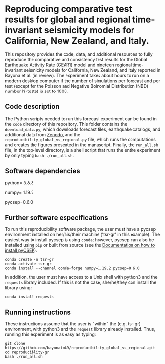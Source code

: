 # Reproducing comparative test results for global and regional time-invariant seismicity models for California, New Zealand, and Italy.
This repository provides the code, data, and additional resources to fully reproduce the comparative and consistency test results for the Global Earthquake Activity Rate (GEAR1) model and nineteen regional time-invariant seismicity models for California, New Zealand, and Italy reported in Bayona et al. (in review). The experiment takes about hours to run on a modern desktop computer if the number of simulations per forecast and per test (except for the Poisson and Negative Boinomial Distribution (NBD) number N-tests) is set to 1000.

## Code description
The Python scripts needed to run this forecast experiment can be found in the `code` directory of this repository. This folder contains the `download_data.py`, which downloads forecast files, earthquake catalogs, and additional data from [Zenodo](), and the `reproducibility_global_vs_regional.py` file, which runs the computations and creates the figures presented in the manuscript. Finally, the `run_all.sh` file, in the top-level directory, is a shell script that runs the entire experiment by only typing `bash ./run_all.sh`.

## Software dependencies

python= 3.8.3

numpy= 1.19.2 

pycsep=0.6.0 

## Further software especifications
To run this reproducibility software package, the user must have a pycsep environment installed on her/his/their machine ('tsr-gr' in this example). The easiest way to install pycsep is using `conda`; however, pycsep can also be installed using `pip` or built from source (see the [Documentation on how to install pyCSEP](https://docs.cseptesting.org/getting_started/installing.html)).

```
conda create -n tsr-gr
conda activate tsr-gr
conda install --channel conda-forge numpy=1.19.2 pycsep=0.6.0
```

In addition, the user must have access to a Unix shell with python3 and the `requests` library included. If this is not the case, she/he/they can install the library using:

```
conda install requests
```

## Running instructions
These instructions assume that the user is "within" the (e.g. tsr-gr) environment, with python3 and the `request` library already installed. Thus, running this experiment is as easy as typing:

```
git clone https://github.com/bayonato89/reproducibility_global_vs_regional.git
cd reproduciblity-gr
bash ./run_all.sh
```
